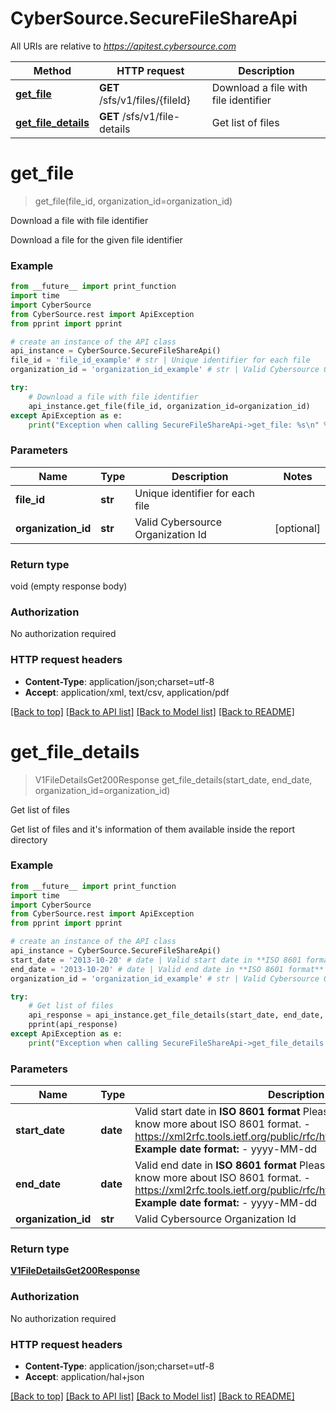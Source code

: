 # CyberSource.SecureFileShareApi

All URIs are relative to *https://apitest.cybersource.com*

Method | HTTP request | Description
------------- | ------------- | -------------
[**get_file**](SecureFileShareApi.md#get_file) | **GET** /sfs/v1/files/{fileId} | Download a file with file identifier
[**get_file_details**](SecureFileShareApi.md#get_file_details) | **GET** /sfs/v1/file-details | Get list of files


# **get_file**
> get_file(file_id, organization_id=organization_id)

Download a file with file identifier

Download a file for the given file identifier

### Example 
```python
from __future__ import print_function
import time
import CyberSource
from CyberSource.rest import ApiException
from pprint import pprint

# create an instance of the API class
api_instance = CyberSource.SecureFileShareApi()
file_id = 'file_id_example' # str | Unique identifier for each file
organization_id = 'organization_id_example' # str | Valid Cybersource Organization Id (optional)

try: 
    # Download a file with file identifier
    api_instance.get_file(file_id, organization_id=organization_id)
except ApiException as e:
    print("Exception when calling SecureFileShareApi->get_file: %s\n" % e)
```

### Parameters

Name | Type | Description  | Notes
------------- | ------------- | ------------- | -------------
 **file_id** | **str**| Unique identifier for each file | 
 **organization_id** | **str**| Valid Cybersource Organization Id | [optional] 

### Return type

void (empty response body)

### Authorization

No authorization required

### HTTP request headers

 - **Content-Type**: application/json;charset=utf-8
 - **Accept**: application/xml, text/csv, application/pdf

[[Back to top]](#) [[Back to API list]](../README.md#documentation-for-api-endpoints) [[Back to Model list]](../README.md#documentation-for-models) [[Back to README]](../README.md)

# **get_file_details**
> V1FileDetailsGet200Response get_file_details(start_date, end_date, organization_id=organization_id)

Get list of files

Get list of files and it's information of them available inside the report directory

### Example 
```python
from __future__ import print_function
import time
import CyberSource
from CyberSource.rest import ApiException
from pprint import pprint

# create an instance of the API class
api_instance = CyberSource.SecureFileShareApi()
start_date = '2013-10-20' # date | Valid start date in **ISO 8601 format** Please refer the following link to know more about ISO 8601 format. - https://xml2rfc.tools.ietf.org/public/rfc/html/rfc3339.html#anchor14   **Example date format:**   - yyyy-MM-dd 
end_date = '2013-10-20' # date | Valid end date in **ISO 8601 format** Please refer the following link to know more about ISO 8601 format. - https://xml2rfc.tools.ietf.org/public/rfc/html/rfc3339.html#anchor14   **Example date format:**   - yyyy-MM-dd 
organization_id = 'organization_id_example' # str | Valid Cybersource Organization Id (optional)

try: 
    # Get list of files
    api_response = api_instance.get_file_details(start_date, end_date, organization_id=organization_id)
    pprint(api_response)
except ApiException as e:
    print("Exception when calling SecureFileShareApi->get_file_details: %s\n" % e)
```

### Parameters

Name | Type | Description  | Notes
------------- | ------------- | ------------- | -------------
 **start_date** | **date**| Valid start date in **ISO 8601 format** Please refer the following link to know more about ISO 8601 format. - https://xml2rfc.tools.ietf.org/public/rfc/html/rfc3339.html#anchor14   **Example date format:**   - yyyy-MM-dd  | 
 **end_date** | **date**| Valid end date in **ISO 8601 format** Please refer the following link to know more about ISO 8601 format. - https://xml2rfc.tools.ietf.org/public/rfc/html/rfc3339.html#anchor14   **Example date format:**   - yyyy-MM-dd  | 
 **organization_id** | **str**| Valid Cybersource Organization Id | [optional] 

### Return type

[**V1FileDetailsGet200Response**](V1FileDetailsGet200Response.md)

### Authorization

No authorization required

### HTTP request headers

 - **Content-Type**: application/json;charset=utf-8
 - **Accept**: application/hal+json

[[Back to top]](#) [[Back to API list]](../README.md#documentation-for-api-endpoints) [[Back to Model list]](../README.md#documentation-for-models) [[Back to README]](../README.md)

